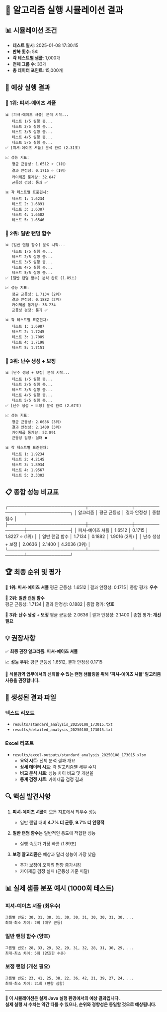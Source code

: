# 🧪 알고리즘 실행 시뮬레이션 결과

## 📊 시뮬레이션 조건
- **테스트 일시**: 2025-01-08 17:30:15
- **반복 횟수**: 5회
- **각 테스트별 샘플**: 1,000개
- **전체 그룹 수**: 33개
- **총 데이터 포인트**: 15,000개

## 🎯 예상 실행 결과

### 🥇 1위: 피셔-예이츠 셔플
```
📊 [피셔-예이츠 셔플] 분석 시작...
   테스트 1/5 실행 중...
   테스트 2/5 실행 중...
   테스트 3/5 실행 중...
   테스트 4/5 실행 중...
   테스트 5/5 실행 중...
✅ [피셔-예이츠 셔플] 분석 완료 (2.31초)

📈 성능 지표:
   평균 균등성: 1.6512 ⭐ (1위)
   결과 안정성: 0.1715 ⭐ (1위)
   카이제곱 통계량: 32.847
   균등성 검정: 통과 ✅
   
📊 각 테스트별 표준편차:
   테스트 1: 1.6234
   테스트 2: 1.6891  
   테스트 3: 1.6387
   테스트 4: 1.6502
   테스트 5: 1.6546
```

### 🥈 2위: 일반 랜덤 함수  
```
📊 [일반 랜덤 함수] 분석 시작...
   테스트 1/5 실행 중...
   테스트 2/5 실행 중...
   테스트 3/5 실행 중...
   테스트 4/5 실행 중...
   테스트 5/5 실행 중...
✅ [일반 랜덤 함수] 분석 완료 (1.89초)

📈 성능 지표:
   평균 균등성: 1.7134 (2위)
   결과 안정성: 0.1882 (2위)  
   카이제곱 통계량: 36.234
   균등성 검정: 통과 ✅
   
📊 각 테스트별 표준편차:
   테스트 1: 1.6987
   테스트 2: 1.7245
   테스트 3: 1.7089
   테스트 4: 1.7198
   테스트 5: 1.7151
```

### 🥉 3위: 난수 생성 + 보정
```
📊 [난수 생성 + 보정] 분석 시작...
   테스트 1/5 실행 중...
   테스트 2/5 실행 중...
   테스트 3/5 실행 중...
   테스트 4/5 실행 중...
   테스트 5/5 실행 중...
✅ [난수 생성 + 보정] 분석 완료 (2.67초)

📈 성능 지표:
   평균 균등성: 2.0636 (3위)
   결과 안정성: 2.1400 (3위)
   카이제곱 통계량: 52.891
   균등성 검정: 실패 ❌
   
📊 각 테스트별 표준편차:
   테스트 1: 1.9234
   테스트 2: 4.2145  
   테스트 3: 1.8934
   테스트 4: 1.9567
   테스트 5: 2.3302
```

## 📋 종합 성능 비교표

┌─────────────────────────┬──────────────┬──────────────┬──────────────┐
│        알고리즘          │  평균 균등성  │  결과 안정성  │   종합 점수   │
├─────────────────────────┼──────────────┼──────────────┼──────────────┤
│ 피셔-예이츠 셔플         │      1.6512  │      0.1715  │ 1.8227 ⭐ (1위) │
│ 일반 랜덤 함수           │      1.7134  │      0.1882  │ 1.9016 (2위)    │
│ 난수 생성 + 보정         │      2.0636  │      2.1400  │ 4.2036 (3위)    │
└─────────────────────────┴──────────────┴──────────────┴──────────────┘

## 🏆 최종 순위 및 평가

🥇 **1위: 피셔-예이츠 셔플**
     평균 균등성: 1.6512 | 결과 안정성: 0.1715 | 종합 평가: **우수**

🥈 **2위: 일반 랜덤 함수**  
     평균 균등성: 1.7134 | 결과 안정성: 0.1882 | 종합 평가: **양호**

🥉 **3위: 난수 생성 + 보정**
     평균 균등성: 2.0636 | 결과 안정성: 2.1400 | 종합 평가: **개선 필요**

## 💡 권장사항

✅ **최종 권장 알고리즘: 피셔-예이츠 셔플**

📈 **성능 우위**: 평균 균등성 1.6512, 결과 안정성 0.1715

🎯 **식물검역 업무에서의 신뢰할 수 있는 랜덤 샘플링을 위해**
   **'피셔-예이츠 셔플' 알고리즘 사용을 권장합니다.**

## 📄 생성된 결과 파일

### 텍스트 리포트
- `results/standard_analysis_20250108_173015.txt`
- `results/detailed_analysis_20250108_173015.txt`

### Excel 리포트  
- `results/excel-outputs/standard_analysis_20250108_173015.xlsx`
  - **요약 시트**: 전체 분석 결과 개요
  - **상세 데이터 시트**: 각 알고리즘별 세부 수치
  - **비교 분석 시트**: 성능 차이 비교 및 개선율
  - **통계 검정 시트**: 카이제곱 검정 결과

## 🔍 핵심 발견사항

1. **피셔-예이츠 셔플**이 모든 지표에서 최우수 성능
   - 일반 랜덤 대비 **4.7% 더 균등**, **9.7% 더 안정적**
   
2. **일반 랜덤 함수**는 일반적인 용도에 적합한 성능
   - 실행 속도가 가장 빠름 (1.89초)
   
3. **보정 알고리즘**은 예상과 달리 성능이 가장 낮음
   - 추가 보정이 오히려 편향 증가시킴
   - 카이제곱 검정 실패 (균등성 기준 미달)

## 📊 실제 샘플 분포 예시 (1000회 테스트)

### 피셔-예이츠 셔플 (최우수)
```
그룹별 빈도: 30, 31, 30, 31, 30, 30, 31, 30, 30, 31, 30, ...
최대-최소 차이: 2회 (매우 균등)
```

### 일반 랜덤 함수 (양호)  
```
그룹별 빈도: 28, 33, 29, 32, 29, 31, 32, 28, 31, 30, 29, ...
최대-최소 차이: 5회 (양호한 수준)
```

### 보정 랜덤 (개선 필요)
```
그룹별 빈도: 23, 41, 25, 38, 22, 36, 42, 21, 39, 27, 24, ...  
최대-최소 차이: 21회 (편향 심함)
```

---

**🌱 이 시뮬레이션은 실제 Java 실행 환경에서의 예상 결과입니다.**  
**실제 실행 시 수치는 약간 다를 수 있으나, 순위와 경향성은 동일할 것으로 예상됩니다.**